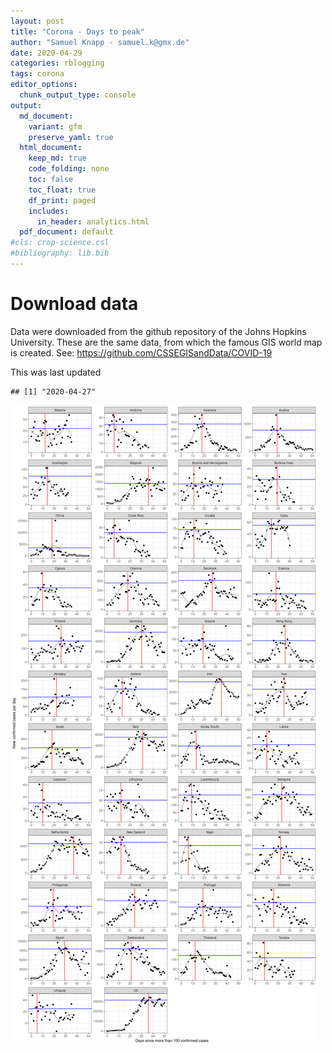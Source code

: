 ```yaml
---
layout: post
title: "Corona - Days to peak"
author: "Samuel Knapp - samuel.k@gmx.de"
date: 2020-04-29
categories: rblogging
tags: corona
editor_options:
  chunk_output_type: console
output:
  md_document:
    variant: gfm
    preserve_yaml: true
  html_document:
    keep_md: true
    code_folding: none
    toc: false
    toc_float: true
    df_print: paged
    includes:
      in_header: analytics.html
  pdf_document: default
#cls: crop-science.csl
#bibliography: lib.bib
---
```


# Download data

Data were downloaded from the github repository of the Johns Hopkins
University. These are the same data, from which the famous GIS world map
is created. See: <https://github.com/CSSEGISandData/COVID-19>

This was last updated

    ## [1] "2020-04-27"

![](../assets/images/WithPeak-1.png)<!-- -->
